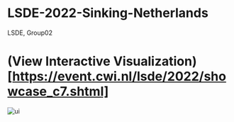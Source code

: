 # LSDE-2022-Sinking-Netherlands
LSDE, Group02

# (View Interactive Visualization)[https://event.cwi.nl/lsde/2022/showcase_c7.shtml]


![ui](https://i.imgur.com/TzDy7j5.png)

